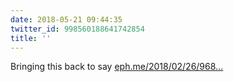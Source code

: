 ```yaml
---
date: 2018-05-21 09:44:35
twitter_id: 998560188641742854
title: ''
---
```


<!-- Tweet at https://twitter.com/statuses/968165088699076608 is either deleted or protected. -->

Bringing this back to say [eph.me/2018/02/26/968…](http://eph.me/2018/02/26/968162939885838337.html)
